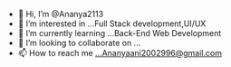 - 👋 Hi, I’m @Ananya2113
- 👀 I’m interested in ...Full Stack development,UI/UX
- 🌱 I’m currently learning ...Back-End Web Development
- 💞️ I’m looking to collaborate on ...
- 📫 How to reach me ...Ananyaani2002996@gmail.com

<!---
Ananya2113/Ananya2113 is a ✨ special ✨ repository because its `README.md` (this file) appears on your GitHub profile.
You can click the Preview link to take a look at your changes.
--->
